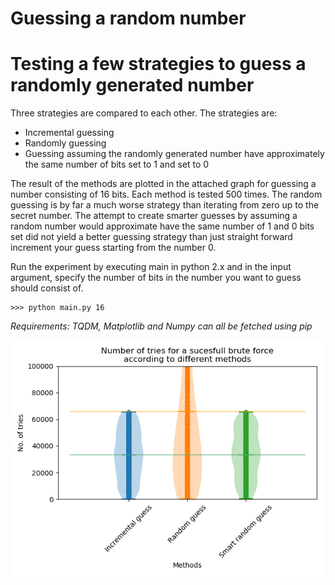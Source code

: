 # Guessing a random number

# Testing a few strategies to guess a randomly generated number

Three strategies are compared to each other. The strategies are:
* Incremental guessing
* Randomly guessing
* Guessing assuming the randomly generated number have approximately the same number of bits set to 1 and set to 0

The result of the methods are plotted in the attached graph for guessing a number consisting of 16 bits. Each method is tested 500 times. The random guessing is by far a much worse strategy than iterating from zero up to the secret number. The attempt to create smarter guesses by assuming a random number would approximate have the same number of 1 and 0 bits set did not yield a better guessing strategy than just straight forward increment your guess starting from the number 0.

Run the experiment by executing main in python 2.x and in the input argument, specify the number of bits in the number you want to guess should consist of.

```
>>> python main.py 16
```

*Requirements: TQDM, Matplotlib and Numpy can all be fetched using pip*

![Guessing random numbers](./number_guess_plt.png)
